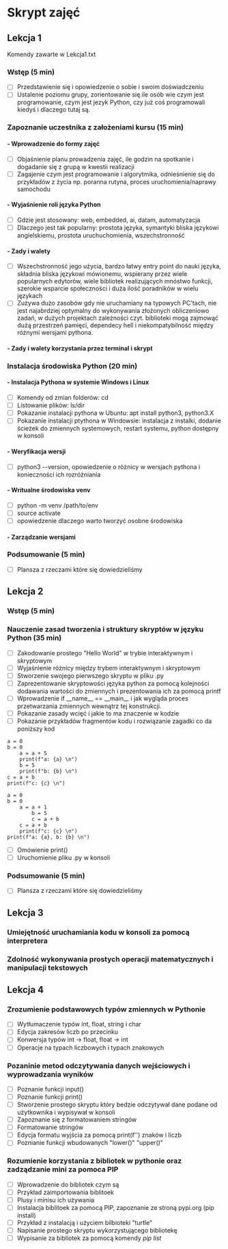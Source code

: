# Skrypt zajęć 

## Lekcja 1

Komendy zawarte w Lekcja1.txt

### Wstęp (5 min)
- [ ] Przedstawienie się i opowiedzenie o sobie i swoim doświadczeniu 
- [ ] Ustalenie poziomu grupy, zorientowanie się ile osób wie czym jest programowanie, czym jest jezyk Python, czy już coś programowali kiedyś i dlaczego tutaj są. 

### Zapoznanie uczestnika z założeniami kursu (15 min)
#### - Wprowadzenie do formy zajęć
- [ ] Objaśnienie planu prowadzenia zajęć, ile godzin na spotkanie i dogadanie się z grupą w kwestii realizacji
- [ ] Zagajenie czym jest programowanie i algorytmika, odnieśnienie się do przykładów z życia np. poranna rutyna, proces uruchomienia/naprawy samochodu

#### - Wyjaśnienie roli języka Python 
- [ ] Gdzie jest stosowany: web, embedded, ai, datam, automatyzacja
- [ ] Dlaczego jest tak popularny: prostota języka, symantyki bliska językowi angielskiemu, prostota uruchuchomienia, wszechstronność

#### - Zady i walety
- [ ] Wszechstronność jego użycia, bardzo łatwy entry point do nauki języka, składnia bliska językowi mówionemu, wspierany przez wiele popularnych edytorów, wiele bibliotek realizujących mnóstwo funkcji, szerokie wsparcie społeczności i duża ilość poradników w wielu językach
- [ ] Zużywa dużo zasobów gdy nie uruchamiany na typowych PC'tach, nie jest najabrdziej optymalny do wykonywania złożonych obliczeniowo zadań, w dużych projektach zależności czyt. biblioteki mogą zajmowąć dużą przestrzeń pamięci, dependecy hell i niekompatybilność między różnymi wersjami pythona. 

#### - Zady i walety korzystania przez terminal i skrypt

### Instalacja środowiska Python (20 min)

#### - Instalacja Pythona w systemie Windows i Linux
- [ ] Komendy od zmian folderów: cd 
- [ ] Listowanie plików: ls/dir 
- [ ] Pokazanie instalacji pythona w Ubuntu: apt install python3, python3.X
- [ ] Pokazanie instalacji ptythona w Windowsie: instalacja z instalki, dodanie ścieżek do zmiennych systemowych, restart systemu, python dostępny w konsoli

#### - Weryfikacja wersji
- [ ] python3 --version, opowiedzenie o różnicy w wersjach pythona i konieczności ich rozróżniania

#### - Writualne środowiska venv
- [ ] python -m venv /path/to/env 
- [ ] source activate
- [ ] opowiedzenie dlaczego warto tworzyć osobne środowiska

#### - Zarządzanie wersjami


### Podsumowanie (5 min)
- [ ] Plansza z rzeczami które się dowiedzieliśmy

## Lekcja 2 

### Wstęp (5 min)

### Nauczenie zasad tworzenia i struktury skryptów w języku Python (35 min)
- [ ] Zakodowanie prostego "Hello World" w trybie interaktywnym i skryptowym 
- [ ] Wyjaśnienie różnicy między trybem interaktywnym i skryptowym
- [ ] Stworzenie swojego pierwszego skryptu w pliku .py
- [ ] Zaprezentowanie skryptowości języka python za pomocą kolejności dodawania wartości do zmiennych i prezentowania ich za pomocą printf
- [ ] Wprowadzenie if __name\_\_ == __main\_\_ i jak wygląda proces przetwarzania zmiennych wewnątrz tej konstrukcji. 
- [ ] Pokazanie zasady wcięć i jakie to ma znaczenie w kodzie 
- [ ] Pokazanie przykładów fragmentów kodu i rozwiązanie zagadki co da poniższy kod 
```
a = 0
b = 0
    a = a + 5
    print(f"a: {a} \n")
    b = 5
    print(f"b: {b} \n")
c = a + b
print(f"c: {c} \n")
```
```
a = 0
b = 0 
    a = a + 1
        b = 5
        c = a + b 
    c = a + b 
    print(f"c: {c} \n")
print(f"a: {a}, b: {b} \n")
```
- [ ] Omówienie print()
- [ ] Uruchomienie pliku .py w konsoli

### Podsumowanie (5 min)
- [ ] Plansza z rzeczami które się dowiedzieliśmy


## Lekcja 3

### Umiejętność uruchamiania kodu w konsoli za pomocą interpretera


### Zdolność wykonywania prostych operacji matematycznych i manipulacji tekstowych


## Lekcja 4

### Zrozumienie podstawowych typów zmiennych w Pythonie
- [ ] Wytłumaczenie typów int, float, string i char 
- [ ] Edycja zakresów liczb po przecinku 
- [ ] Konwersja typów int -> float, float -> int
- [ ] Operacje na typach liczbowych i typach znakowych

### Pozaninie metod odczytywania danych wejściowych i wyprowadzania wyników 
- [ ] Poznanie funkcji input()
- [ ] Poznanie funkcji print()
- [ ] Stworzenie prostego skryptu który bedzie odczytywał dane podane od użytkownika i wypisywał w konsoli 
- [ ] Zapoznanie się z formatowaniem stringów
- [ ] Formatowanie stringów 
- [ ] Edycja formatu wyjścia za pomocą print(f'') znaków i liczb 
- [ ] Poznianie funkcji wbudowanych "lower()" "upper()"

### Rozumienie korzystania z bibliotek w pythonie oraz zadządzanie mini za pomoca PIP 
- [ ] Wprowadzenie do bibliotek czym są 
- [ ] Przykład zaimportowania biblitoek 
- [ ] Plusy i minisu ich używania 
- [ ] Instalacja biblitoek za pomocą PIP, zapoznanie ze stroną pypi.org (pip install)
- [ ] Przykład z instalacją i użyciem bilbioteki "turtle"
- [ ] Napisanie prostego skryptu wykorzystującego bibliotekę
- [ ] Wypisanie za bibliotek za pomocą komendy *pip list*